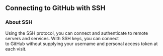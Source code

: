 ## Connecting to GitHub with SSH

### About SSH  
Using the SSH protocol, you can connect and authenticate to remote servers and services. With SSH keys, you can connect    
to GitHub without supplying your username and personal access token at each visit.  

